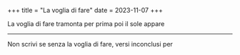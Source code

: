 +++
title = "La voglia di fare"
date = 2023-11-07
+++

La voglia di fare
tramonta per prima
poi il sole appare

---

Non scrivi se senza
la voglia di fare,
versi inconclusi per